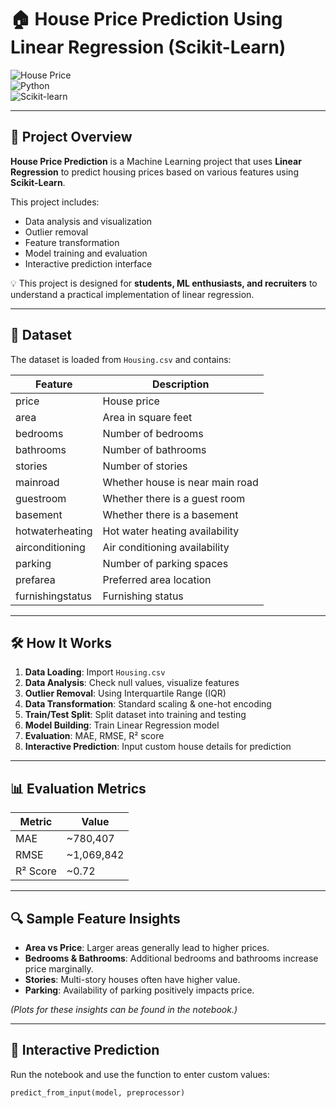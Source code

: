 # 🏠 House Price Prediction Using Linear Regression (Scikit-Learn)  

![House Price](https://img.shields.io/badge/Project-House%20Price%20Prediction-blue?style=flat-square)  
![Python](https://img.shields.io/badge/Python-3.11-blue?style=flat-square&logo=python)  
![Scikit-learn](https://img.shields.io/badge/Scikit--Learn-0.24-green?style=flat-square)  

---

## 📌 Project Overview

**House Price Prediction** is a Machine Learning project that uses **Linear Regression** to predict housing prices based on various features using **Scikit-Learn**.  

This project includes:  
- Data analysis and visualization  
- Outlier removal  
- Feature transformation  
- Model training and evaluation  
- Interactive prediction interface  

💡 This project is designed for **students, ML enthusiasts, and recruiters** to understand a practical implementation of linear regression.

---

## 📂 Dataset

The dataset is loaded from `Housing.csv` and contains:  

| Feature           | Description                             |
|-------------------|-----------------------------------------|
| price             | House price                            |
| area              | Area in square feet                    |
| bedrooms          | Number of bedrooms                     |
| bathrooms         | Number of bathrooms                    |
| stories           | Number of stories                      |
| mainroad          | Whether house is near main road       |
| guestroom         | Whether there is a guest room         |
| basement          | Whether there is a basement           |
| hotwaterheating   | Hot water heating availability         |
| airconditioning   | Air conditioning availability          |
| parking           | Number of parking spaces               |
| prefarea          | Preferred area location                |
| furnishingstatus  | Furnishing status                      |

---

## 🛠 How It Works  

1. **Data Loading**: Import `Housing.csv`  
2. **Data Analysis**: Check null values, visualize features  
3. **Outlier Removal**: Using Interquartile Range (IQR)  
4. **Data Transformation**: Standard scaling & one-hot encoding  
5. **Train/Test Split**: Split dataset into training and testing  
6. **Model Building**: Train Linear Regression model  
7. **Evaluation**: MAE, RMSE, R² score  
8. **Interactive Prediction**: Input custom house details for prediction  

---

## 📊 Evaluation Metrics

| Metric      | Value         |
|-------------|---------------|
| MAE         | ~780,407      |
| RMSE        | ~1,069,842    |
| R² Score    | ~0.72         |

---

## 🔍 Sample Feature Insights  

- **Area vs Price**: Larger areas generally lead to higher prices.  
- **Bedrooms & Bathrooms**: Additional bedrooms and bathrooms increase price marginally.  
- **Stories**: Multi-story houses often have higher value.  
- **Parking**: Availability of parking positively impacts price.  

*(Plots for these insights can be found in the notebook.)*

---

## 🎯 Interactive Prediction  

Run the notebook and use the function to enter custom values:  

```python
predict_from_input(model, preprocessor)
